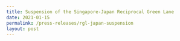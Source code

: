 ```yaml
---
title: Suspension of the Singapore-Japan Reciprocal Green Lane
date: 2021-01-15
permalink: /press-releases/rgl-japan-suspension
layout: post
---
```

